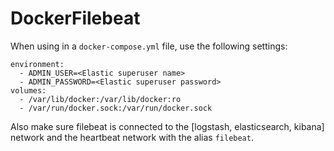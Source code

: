 # DockerFilebeat

When using in a `docker-compose.yml` file, use the following settings:

```
environment:
  - ADMIN_USER=<Elastic superuser name>
  - ADMIN_PASSWORD=<Elastic superuser password>
volumes:
  - /var/lib/docker:/var/lib/docker:ro
  - /var/run/docker.sock:/var/run/docker.sock
```

Also make sure filebeat is connected to the [logstash, elasticsearch, kibana] network and the heartbeat network with the alias `filebeat`.
